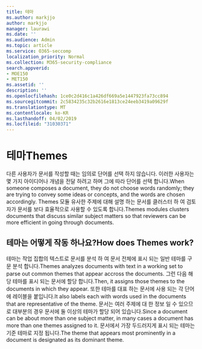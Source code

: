```yaml
---
title: 테마
ms.author: markjjo
author: markjjo
manager: laurawi
ms.date: ''
ms.audience: Admin
ms.topic: article
ms.service: O365-seccomp
localization_priority: Normal
ms.collection: M365-security-compliance
search.appverid:
- MOE150
- MET150
ms.assetid: ''
description: ''
ms.openlocfilehash: 1ce0c2d416c1a426df669a5e1447923fa73cc894
ms.sourcegitcommit: 2c5834235c32b2616e1813ce24eeb3419a09629f
ms.translationtype: MT
ms.contentlocale: ko-KR
ms.lasthandoff: 04/02/2019
ms.locfileid: "31030371"
---
```

# <a name="themes"></a><span data-ttu-id="67a38-102">테마</span><span class="sxs-lookup"><span data-stu-id="67a38-102">Themes</span></span>

<span data-ttu-id="67a38-103">다른 사용자가 문서를 작성할 때는 임의로 단어를 선택 하지 않습니다. 이러한 사용자는 몇 가지 아이디어나 개념을 전달 하려고 하며 그에 따라 단어를 선택 합니다.</span><span class="sxs-lookup"><span data-stu-id="67a38-103">When someone composes a document, they do not choose words randomly; they are trying to convey some ideas or concepts, and the words are chosen accordingly.</span></span> <span data-ttu-id="67a38-104">Themes 모듈 유사한 주제에 대해 설명 하는 문서를 클러스터 하 여 검토자가 문서를 보다 효율적으로 사용할 수 있도록 합니다.</span><span class="sxs-lookup"><span data-stu-id="67a38-104">Themes modules clusters documents that discuss similar subject matters so that reviewers can be more efficient in going through documents.</span></span>

## <a name="how-does-themes-work"></a><span data-ttu-id="67a38-105">테마는 어떻게 작동 하나요?</span><span class="sxs-lookup"><span data-stu-id="67a38-105">How does Themes work?</span></span>

<span data-ttu-id="67a38-106">테마는 작업 집합의 텍스트로 문서를 분석 하 여 문서 전체에 표시 되는 일반 테마를 구문 분석 합니다.</span><span class="sxs-lookup"><span data-stu-id="67a38-106">Themes analyzes documents with text in a working set to parse out common themes that appear accross the documents.</span></span> <span data-ttu-id="67a38-107">그런 다음 해당 테마를 표시 되는 문서에 할당 합니다.</span><span class="sxs-lookup"><span data-stu-id="67a38-107">Then, it assigns those themes to the documents in which they appear.</span></span> <span data-ttu-id="67a38-108">또한 테마를 대표 하는 문서에 사용 되는 각 단어에 레이블을 붙입니다.</span><span class="sxs-lookup"><span data-stu-id="67a38-108">It also labels each with words used in the documents that are representative of the theme.</span></span> <span data-ttu-id="67a38-109">문서는 여러 주제에 대 한 정보 일 수 있으므로 대부분의 경우 문서에 둘 이상의 테마가 할당 되어 있습니다.</span><span class="sxs-lookup"><span data-stu-id="67a38-109">Since a document can be about more than one subject matter, in many cases a document has more than one themes assigned to it.</span></span> <span data-ttu-id="67a38-110">문서에서 가장 두드러지게 표시 되는 테마는 기준 테마로 지정 됩니다.</span><span class="sxs-lookup"><span data-stu-id="67a38-110">The theme that appears most prominently in a document is designated as its dominant theme.</span></span>